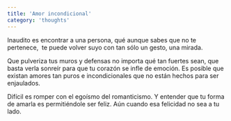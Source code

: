 ```yaml
---
title: 'Amor incondicional'
category: 'thoughts'
---
```


Inaudito es encontrar a una persona,
qué aunque sabes que no te pertenece, 
te puede volver suyo con tan sólo un gesto, una mirada.

Que pulveriza tus muros y defensas no importa qué tan fuertes sean,
que basta verla sonreír para que tu corazón se infle de emoción.
Es posible que existan amores tan puros e incondicionales que no están hechos para ser enjaulados.

Difícil es romper con el egoísmo del romanticismo.
Y entender que tu forma de amarla es permitiéndole ser feliz.
Aún cuando esa felicidad no sea a tu lado.
